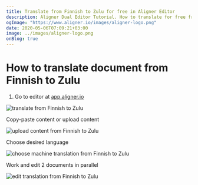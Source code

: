 ```yaml
---
title: Translate from Finnish to Zulu for free in Aligner Editor
description: Aligner Dual Editor Tutorial. How to translate for free from Finnish to Zulu. Aligner is multilingual document management platform. 
ogImage: "https://www.aligner.io/images/aligner-logo.png"
date: 2020-05-06T07:09:21+03:00
image: ../images/aligner-logo.png
onBlog: true
---
```


# How to translate document from Finnish to Zulu

1. Go to editor at [app.aligner.io](https://app.aligner.io "Aligner App web page")

![translate from Finnish to Zulu](../aligner-blank-editor.png "translate from Finnish to Zulu")

Copy-paste content or upload content

![upload content from Finnish to Zulu](../aligner-uploaded-document.png "upload content from Finnish to Zulu")

Choose desired language

![choose machine translation from Finnish to Zulu](../aligner-language-dropdown.png "choose machine translation from Finnish to Zulu")

Work and edit 2 documents in parallel

![edit translation from Finnish to Zulu](../aligner-double-sitded-editor.png "edit translation from Finnish to Zulu")

